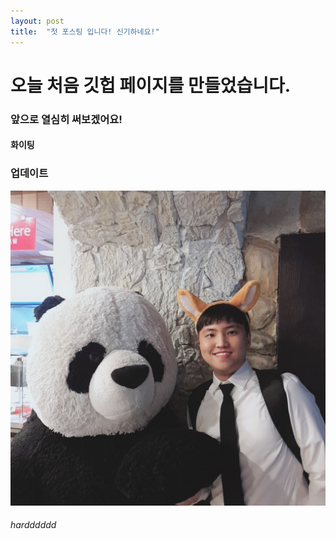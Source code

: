 ```yaml
---
layout: post
title:  "첫 포스팅 입니다! 신기하네요!"
---
```


# 오늘 처음 깃헙 페이지를 만들었습니다.
### 앞으로 열심히 써보겠어요!
#### 화이팅
### 업데이트
![KakaoTalk_Image_2021-12-06-18-44-35](../images/2021-12-06-first/KakaoTalk_Image_2021-12-06-18-44-35.jpeg)
###### hardddddd

